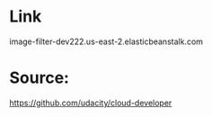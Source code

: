 # Link
image-filter-dev222.us-east-2.elasticbeanstalk.com

# Source: 
https://github.com/udacity/cloud-developer
